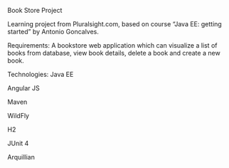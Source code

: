 Book Store Project

Learning project from Pluralsight.com, based on course “Java EE: getting started” by Antonio Goncalves.

Requirements: A bookstore web application which can visualize a list of books from database, view book details, delete a book and create a new book. 

Technologies:
Java EE

Angular JS

Maven

WildFly

H2

JUnit 4

Arquillian
